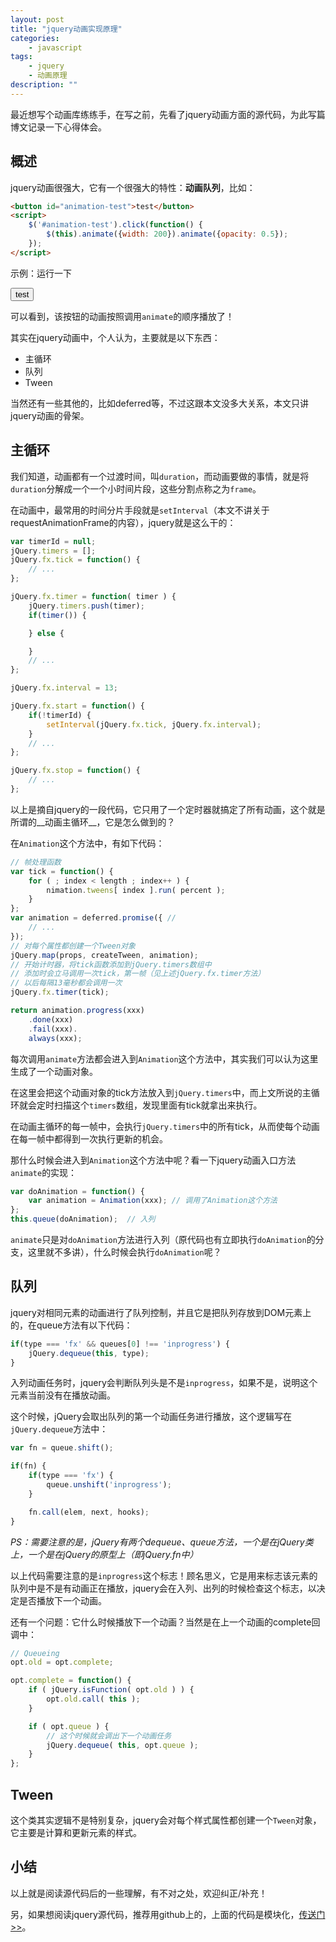 ```yaml
---
layout: post
title: "jquery动画实现原理"
categories:
    - javascript
tags:
    - jquery
    - 动画原理
description: ""
---
```


最近想写个动画库练练手，在写之前，先看了jquery动画方面的源代码，为此写篇博文记录一下心得体会。

## 概述

jquery动画很强大，它有一个很强大的特性：__动画队列__，比如：

```html
<button id="animation-test">test</button>
<script>
    $('#animation-test').click(function() {
        $(this).animate({width: 200}).animate({opacity: 0.5});
    });
</script>
```

<p>示例：运行一下</p>

<div class="example">
    <button id="animation-test">test</button>
    <script>
        $('#animation-test').click(function() {
           $(this).animate({width: 200}).animate({opacity: 0.5});
        });
    </script>
</div>

可以看到，该按钮的动画按照调用`animate`的顺序播放了！

<!-- more -->

其实在jquery动画中，个人认为，主要就是以下东西：

* 主循环
* 队列
* Tween

当然还有一些其他的，比如deferred等，不过这跟本文没多大关系，本文只讲jquery动画的骨架。

## 主循环

我们知道，动画都有一个过渡时间，叫`duration`，而动画要做的事情，就是将`duration`分解成一个一个小时间片段，这些分割点称之为`frame`。

在动画中，最常用的时间分片手段就是`setInterval`（本文不讲关于requestAnimationFrame的内容），jquery就是这么干的：

```javascript
var timerId = null;
jQuery.timers = [];
jQuery.fx.tick = function() {
    // ...
};

jQuery.fx.timer = function( timer ) {
    jQuery.timers.push(timer);
    if(timer()) {

    } else {

    }
    // ...
};

jQuery.fx.interval = 13;

jQuery.fx.start = function() {
    if(!timerId) {
        setInterval(jQuery.fx.tick, jQuery.fx.interval);
    }
    // ...
};

jQuery.fx.stop = function() {
    // ...
};
```

以上是摘自jquery的一段代码，它只用了一个定时器就搞定了所有动画，这个就是所谓的__动画主循环__，它是怎么做到的？

在`Animation`这个方法中，有如下代码：

```javascript
// 帧处理函数
var tick = function() {
    for ( ; index < length ; index++ ) {
        nimation.tweens[ index ].run( percent );
    }
};
var animation = deferred.promise({ //
    // ...
});
// 对每个属性都创建一个Tween对象
jQuery.map(props, createTween, animation);
// 开始计时器，将tick函数添加到jQuery.timers数组中
// 添加时会立马调用一次tick，第一帧（见上述jQuery.fx.timer方法）
// 以后每隔13毫秒都会调用一次
jQuery.fx.timer(tick);

return animation.progress(xxx)
    .done(xxx)
    .fail(xxx).
    always(xxx);

```

每次调用`animate`方法都会进入到`Animation`这个方法中，其实我们可以认为这里生成了一个动画对象。

在这里会把这个动画对象的tick方法放入到`jQuery.timers`中，而上文所说的主循环就会定时扫描这个`timers`数组，发现里面有tick就拿出来执行。

在动画主循环的每一帧中，会执行`jQuery.timers`中的所有tick，从而使每个动画在每一帧中都得到一次执行更新的机会。

那什么时候会进入到`Animation`这个方法中呢？看一下jquery动画入口方法`animate`的实现：

```javascript
var doAnimation = function() {
    var animation = Animation(xxx); // 调用了Animation这个方法
};
this.queue(doAnimation);  // 入列
```

`animate`只是对`doAnimation`方法进行入列（原代码也有立即执行`doAnimation`的分支，这里就不多讲），什么时候会执行`doAnimation`呢？

## 队列

jquery对相同元素的动画进行了队列控制，并且它是把队列存放到DOM元素上的，在queue方法有以下代码：

```javascript
if(type === 'fx' && queues[0] !== 'inprogress') {
    jQuery.dequeue(this, type);
}
```

入列动画任务时，jquery会判断队列头是不是`inprogress`，如果不是，说明这个元素当前没有在播放动画。

这个时候，jQuery会取出队列的第一个动画任务进行播放，这个逻辑写在`jQuery.dequeue`方法中：

```javascript
var fn = queue.shift();

if(fn) {
    if(type === 'fx') {
        queue.unshift('inprogress');
    }

    fn.call(elem, next, hooks);
}

```

_PS：需要注意的是，jQuery有两个dequeue、queue方法，一个是在jQuery类上，一个是在jQuery的原型上（即jQuery.fn中）_

以上代码需要注意的是`inprogress`这个标志！顾名思义，它是用来标志该元素的队列中是不是有动画正在播放，jquery会在入列、出列的时候检查这个标志，以决定是否播放下一个动画。

还有一个问题：它什么时候播放下一个动画？当然是在上一个动画的complete回调中：

```javascript
// Queueing
opt.old = opt.complete;

opt.complete = function() {
    if ( jQuery.isFunction( opt.old ) ) {
        opt.old.call( this );
    }

    if ( opt.queue ) {
        // 这个时候就会调出下一个动画任务
        jQuery.dequeue( this, opt.queue );
    }
};
```

## Tween

这个类其实逻辑不是特别复杂，jquery会对每个样式属性都创建一个`Tween`对象，它主要是计算和更新元素的样式。

## 小结

以上就是阅读源代码后的一些理解，有不对之处，欢迎纠正/补充！

另，如果想阅读jquery源代码，推荐用github上的，上面的代码是模块化，[传送门>>](https://github.com/jquery/jquery)。

